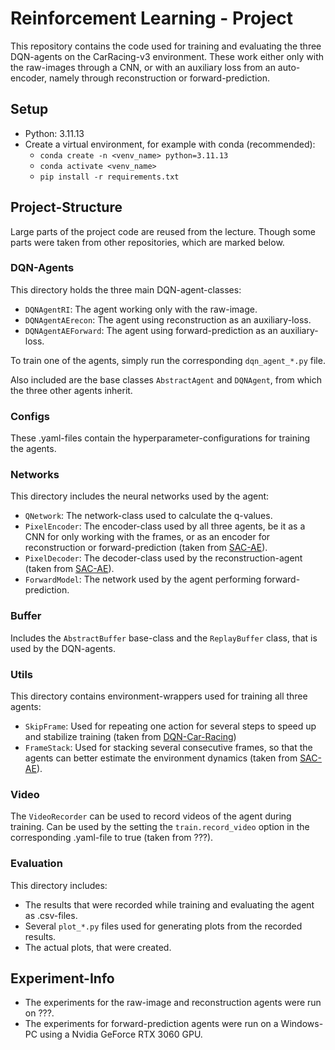 # Reinforcement Learning - Project

This repository contains the code used for training and evaluating the three DQN-agents on the CarRacing-v3 environment.
These work either only with the raw-images through a CNN, or with an auxiliary loss from an auto-encoder, namely through reconstruction or forward-prediction.


## Setup

- Python: 3.11.13
- Create a virtual environment, for example with conda (recommended):
    - `conda create -n <venv_name> python=3.11.13`
    - `conda activate <venv_name>`
    - `pip install -r requirements.txt`


## Project-Structure

Large parts of the project code are reused from the lecture. Though some parts were taken from other repositories, which are marked below.

### DQN-Agents

This directory holds the three main DQN-agent-classes:
- `DQNAgentRI`: The agent working only with the raw-image.
- `DQNAgentAErecon`: The agent using reconstruction as an auxiliary-loss.
- `DQNAgentAEForward`: The agent using forward-prediction as an auxiliary-loss.

To train one of the agents, simply run the corresponding `dqn_agent_*.py` file.

Also included are the base classes `AbstractAgent` and `DQNAgent`, from which the three other agents inherit.

### Configs

These .yaml-files contain the hyperparameter-configurations for training the agents.

### Networks

This directory includes the neural networks used by the agent:
- `QNetwork`: The network-class used to calculate the q-values.
- `PixelEncoder`: The encoder-class used by all three agents, be it as a CNN for only working with the frames, or as an encoder for reconstruction or forward-prediction (taken from [SAC-AE](https://github.com/denisyarats/pytorch_sac_ae)).
- `PixelDecoder`: The decoder-class used by the reconstruction-agent (taken from [SAC-AE](https://github.com/denisyarats/pytorch_sac_ae)).
- `ForwardModel`: The network used by the agent performing forward-prediction.

### Buffer

Includes the `AbstractBuffer` base-class and the `ReplayBuffer` class, that is used by the DQN-agents.

### Utils

This directory contains environment-wrappers used for training all three agents:
- `SkipFrame`: Used for repeating one action for several steps to speed up and stabilize training (taken from [DQN-Car-Racing](https://github.com/wiitt/DQN-Car-Racing))
- `FrameStack`: Used for stacking several consecutive frames, so that the agents can better estimate the environment dynamics (taken from [SAC-AE](https://github.com/denisyarats/pytorch_sac_ae)).

### Video

The `VideoRecorder` can be used to record videos of the agent during training. Can be used by the setting the `train.record_video` option in the corresponding .yaml-file to true (taken from ???).

### Evaluation

This directory includes:
- The results that were recorded while training and evaluating the agent as .csv-files.
- Several `plot_*.py` files used for generating plots from the recorded results.
- The actual plots, that were created.


## Experiment-Info

- The experiments for the raw-image and reconstruction agents were run on ???.
- The experiments for forward-prediction agents were run on a Windows-PC using a Nvidia GeForce RTX 3060 GPU.
